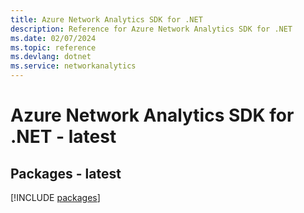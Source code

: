 ```yaml
---
title: Azure Network Analytics SDK for .NET
description: Reference for Azure Network Analytics SDK for .NET
ms.date: 02/07/2024
ms.topic: reference
ms.devlang: dotnet
ms.service: networkanalytics
---
```

# Azure Network Analytics SDK for .NET - latest
## Packages - latest
[!INCLUDE [packages](network-analytics-index.md)]